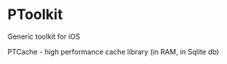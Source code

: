 PToolkit
========

Generic toolkit for iOS

PTCache - high performance cache library (in RAM, in Sqlite db)
